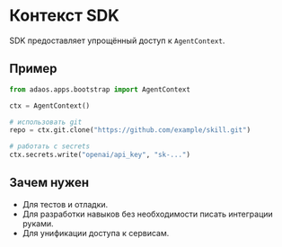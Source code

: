 # Контекст SDK

SDK предоставляет упрощённый доступ к `AgentContext`.

## Пример

```python
from adaos.apps.bootstrap import AgentContext

ctx = AgentContext()

# использовать git
repo = ctx.git.clone("https://github.com/example/skill.git")

# работать с secrets
ctx.secrets.write("openai/api_key", "sk-...")
````

## Зачем нужен

* Для тестов и отладки.
* Для разработки навыков без необходимости писать интеграции руками.
* Для унификации доступа к сервисам.
